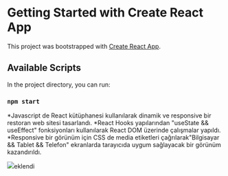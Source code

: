 # Getting Started with Create React App

This project was bootstrapped with [Create React App](https://github.com/facebook/create-react-app).

## Available Scripts

In the project directory, you can run:

### `npm start`

*Javascript de React kütüphanesi kullanılarak dinamik ve responsive bir restoran web sitesi tasarlandı.
*React Hooks yapılarından "useState && useEffect" fonksiyonları kullanılarak React DOM üzerinde çalışmalar yapıldı.
*Responsive bir görünüm için CSS de media etiketleri çağrılarak"Bilgisayar && Tablet && Telefon" ekranlarda tarayıcıda uygum sağlayacak bir görünüm kazandırıldı.

![](ekran.gif)eklendi

